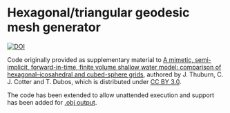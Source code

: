 # Hexagonal/triangular geodesic mesh generator
[![DOI](https://zenodo.org/badge/64326334.svg)](https://zenodo.org/badge/latestdoi/64326334)

Code originally provided as supplementary material to [A mimetic, semi-implicit, forward-in-time, finite volume shallow water model: comparison of hexagonal–icosahedral and cubed-sphere grids](http://dx.doi.org/10.5194/gmd-7-909-2014), authored by J. Thuburn, C. J. Cotter and T. Dubos, which is distributed under [CC BY 3.0](https://creativecommons.org/licenses/by/3.0/).

The code has been extended to allow unattended execution and support has been added for [.obj output](https://en.wikipedia.org/wiki/Wavefront_.obj_file).
